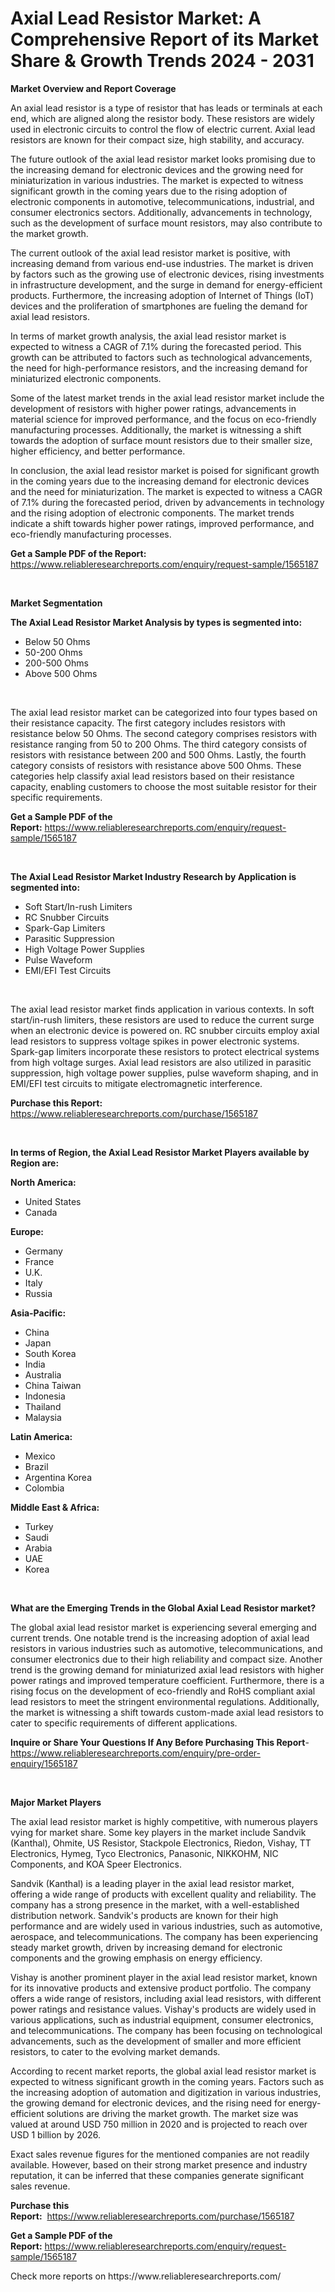 <p><h1>Axial Lead Resistor Market: A Comprehensive Report of its Market Share & Growth Trends 2024 - 2031</h1></p><p><strong>Market Overview and Report Coverage</strong></p>
<p><p>An axial lead resistor is a type of resistor that has leads or terminals at each end, which are aligned along the resistor body. These resistors are widely used in electronic circuits to control the flow of electric current. Axial lead resistors are known for their compact size, high stability, and accuracy.</p><p>The future outlook of the axial lead resistor market looks promising due to the increasing demand for electronic devices and the growing need for miniaturization in various industries. The market is expected to witness significant growth in the coming years due to the rising adoption of electronic components in automotive, telecommunications, industrial, and consumer electronics sectors. Additionally, advancements in technology, such as the development of surface mount resistors, may also contribute to the market growth.</p><p>The current outlook of the axial lead resistor market is positive, with increasing demand from various end-use industries. The market is driven by factors such as the growing use of electronic devices, rising investments in infrastructure development, and the surge in demand for energy-efficient products. Furthermore, the increasing adoption of Internet of Things (IoT) devices and the proliferation of smartphones are fueling the demand for axial lead resistors.</p><p>In terms of market growth analysis, the axial lead resistor market is expected to witness a CAGR of 7.1% during the forecasted period. This growth can be attributed to factors such as technological advancements, the need for high-performance resistors, and the increasing demand for miniaturized electronic components.</p><p>Some of the latest market trends in the axial lead resistor market include the development of resistors with higher power ratings, advancements in material science for improved performance, and the focus on eco-friendly manufacturing processes. Additionally, the market is witnessing a shift towards the adoption of surface mount resistors due to their smaller size, higher efficiency, and better performance.</p><p>In conclusion, the axial lead resistor market is poised for significant growth in the coming years due to the increasing demand for electronic devices and the need for miniaturization. The market is expected to witness a CAGR of 7.1% during the forecasted period, driven by advancements in technology and the rising adoption of electronic components. The market trends indicate a shift towards higher power ratings, improved performance, and eco-friendly manufacturing processes.</p></p>
<p><strong>Get a Sample PDF of the Report:</strong> <a href="https://www.reliableresearchreports.com/enquiry/request-sample/1565187">https://www.reliableresearchreports.com/enquiry/request-sample/1565187</a></p>
<p>&nbsp;</p>
<p><strong>Market Segmentation</strong></p>
<p><strong>The Axial Lead Resistor Market Analysis by types is segmented into:</strong></p>
<p><ul><li>Below 50 Ohms</li><li>50-200 Ohms</li><li>200-500 Ohms</li><li>Above 500 Ohms</li></ul></p>
<p>&nbsp;</p>
<p><p>The axial lead resistor market can be categorized into four types based on their resistance capacity. The first category includes resistors with resistance below 50 Ohms. The second category comprises resistors with resistance ranging from 50 to 200 Ohms. The third category consists of resistors with resistance between 200 and 500 Ohms. Lastly, the fourth category consists of resistors with resistance above 500 Ohms. These categories help classify axial lead resistors based on their resistance capacity, enabling customers to choose the most suitable resistor for their specific requirements.</p></p>
<p><strong>Get a Sample PDF of the Report:</strong>&nbsp;<a href="https://www.reliableresearchreports.com/enquiry/request-sample/1565187">https://www.reliableresearchreports.com/enquiry/request-sample/1565187</a></p>
<p>&nbsp;</p>
<p><strong>The Axial Lead Resistor Market Industry Research by Application is segmented into:</strong></p>
<p><ul><li>Soft Start/In-rush Limiters</li><li>RC Snubber Circuits</li><li>Spark-Gap Limiters</li><li>Parasitic Suppression</li><li>High Voltage Power Supplies</li><li>Pulse Waveform</li><li>EMI/EFI Test Circuits</li></ul></p>
<p>&nbsp;</p>
<p><p>The axial lead resistor market finds application in various contexts. In soft start/in-rush limiters, these resistors are used to reduce the current surge when an electronic device is powered on. RC snubber circuits employ axial lead resistors to suppress voltage spikes in power electronic systems. Spark-gap limiters incorporate these resistors to protect electrical systems from high voltage surges. Axial lead resistors are also utilized in parasitic suppression, high voltage power supplies, pulse waveform shaping, and in EMI/EFI test circuits to mitigate electromagnetic interference.</p></p>
<p><strong>Purchase this Report:</strong>&nbsp; <a href="https://www.reliableresearchreports.com/purchase/1565187">https://www.reliableresearchreports.com/purchase/1565187</a></p>
<p>&nbsp;</p>
<p><strong>In terms of Region, the Axial Lead Resistor Market Players available by Region are:</strong></p>
<p>
    <p> <strong> North America: </strong>
        <ul>
            <li>United States</li>
            <li>Canada</li>
        </ul>
        </p> 
    <p> <strong> Europe: </strong>
        <ul>
            <li>Germany</li>
            <li>France</li>
            <li>U.K.</li>
            <li>Italy</li>
            <li>Russia</li>
        </ul>
        </p> 
    <p> <strong> Asia-Pacific: </strong>
        <ul>
            <li>China</li>
            <li>Japan</li>
            <li>South Korea</li>
            <li>India</li>
            <li>Australia</li>
            <li>China Taiwan</li>
            <li>Indonesia</li>
            <li>Thailand</li>
            <li>Malaysia</li>
        </ul>
        </p> 
    <p> <strong> Latin America: </strong>
        <ul>
            <li>Mexico</li>
            <li>Brazil</li>
            <li>Argentina Korea</li>
            <li>Colombia</li>
        </ul>
        </p> 
    <p> <strong> Middle East & Africa: </strong>
        <ul>
            <li>Turkey</li>
            <li>Saudi</li>
            <li>Arabia</li>
            <li>UAE</li>
            <li>Korea</li>
        </ul>
    </p>
    </p>
<p>&nbsp;</p>
<p><strong>What are the Emerging Trends in the Global Axial Lead Resistor market?</strong></p>
<p><p>The global axial lead resistor market is experiencing several emerging and current trends. One notable trend is the increasing adoption of axial lead resistors in various industries such as automotive, telecommunications, and consumer electronics due to their high reliability and compact size. Another trend is the growing demand for miniaturized axial lead resistors with higher power ratings and improved temperature coefficient. Furthermore, there is a rising focus on the development of eco-friendly and RoHS compliant axial lead resistors to meet the stringent environmental regulations. Additionally, the market is witnessing a shift towards custom-made axial lead resistors to cater to specific requirements of different applications.</p></p>
<p><strong>Inquire or Share Your Questions If Any Before Purchasing This Report</strong>- <a href="https://www.reliableresearchreports.com/enquiry/pre-order-enquiry/1565187">https://www.reliableresearchreports.com/enquiry/pre-order-enquiry/1565187</a></p>
<p>&nbsp;</p>
<p><strong>Major Market Players</strong></p>
<p><p>The axial lead resistor market is highly competitive, with numerous players vying for market share. Some key players in the market include Sandvik (Kanthal), Ohmite, US Resistor, Stackpole Electronics, Riedon, Vishay, TT Electronics, Hymeg, Tyco Electronics, Panasonic, NIKKOHM, NIC Components, and KOA Speer Electronics.</p><p>Sandvik (Kanthal) is a leading player in the axial lead resistor market, offering a wide range of products with excellent quality and reliability. The company has a strong presence in the market, with a well-established distribution network. Sandvik's products are known for their high performance and are widely used in various industries, such as automotive, aerospace, and telecommunications. The company has been experiencing steady market growth, driven by increasing demand for electronic components and the growing emphasis on energy efficiency.</p><p>Vishay is another prominent player in the axial lead resistor market, known for its innovative products and extensive product portfolio. The company offers a wide range of resistors, including axial lead resistors, with different power ratings and resistance values. Vishay's products are widely used in various applications, such as industrial equipment, consumer electronics, and telecommunications. The company has been focusing on technological advancements, such as the development of smaller and more efficient resistors, to cater to the evolving market demands.</p><p>According to recent market reports, the global axial lead resistor market is expected to witness significant growth in the coming years. Factors such as the increasing adoption of automation and digitization in various industries, the growing demand for electronic devices, and the rising need for energy-efficient solutions are driving the market growth. The market size was valued at around USD 750 million in 2020 and is projected to reach over USD 1 billion by 2026.</p><p>Exact sales revenue figures for the mentioned companies are not readily available. However, based on their strong market presence and industry reputation, it can be inferred that these companies generate significant sales revenue.</p></p>
<p><strong>Purchase this Report:</strong>&nbsp;&nbsp;<a href="https://www.reliableresearchreports.com/purchase/1565187">https://www.reliableresearchreports.com/purchase/1565187</a></p>
<p></p>
<p><strong>Get a Sample PDF of the Report:</strong>&nbsp;<a href="https://www.reliableresearchreports.com/enquiry/request-sample/1565187">https://www.reliableresearchreports.com/enquiry/request-sample/1565187</a></p>
<p>Check more reports on https://www.reliableresearchreports.com/</p>